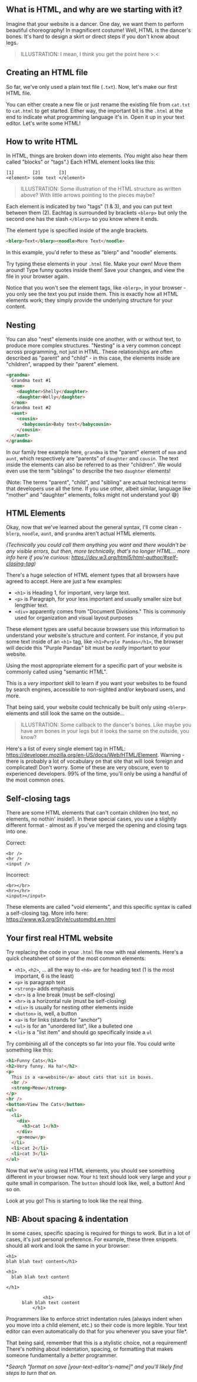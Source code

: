 ## What is HTML, and why are we starting with it?

Imagine that your website is a dancer. One day, we want them to perform beautiful choreography! In magnificent costume! Well, HTML is the dancer's bones. It's hard to design a skirt or direct steps if you don't know about legs.

> ILLUSTRATION: I mean, I think you get the point here >.<

## Creating an HTML file

So far, we've only used a plain text file (`.txt`). Now, let's make our first HTML file.

You can either create a new file or just rename the existing file from `cat.txt` to `cat.html` to get started. Either way, the important bit is the `.html` at the end to indicate what programming language it's in. Open it up in your text editor. Let's write some HTML!

## How to write HTML

In HTML, things are broken down into elements. (You might also hear them called "blocks" or "tags".) Each HTML element looks like this:

```
[1]       [2]       [3]
<element> some text </element>
```

> ILLUSTRATION: Some illustration of the HTML structure as written above? With little arrows pointing to the pieces maybe?

Each element is indicated by two "tags" (1 & 3), and you can put text between them (2). Eachtag is surrounded by brackets `<blerp>` but only the second one has the slash `</blerp>` so you know where it ends.

The element type is specified inside of the angle brackets.

```html
<blerp>Text</blerp><noodle>More Text</noodle>
```

In this example, you'd refer to these as "blerp" and "noodle" elements.

Try typing these elements in your `.html` file. Make your own! Move them around! Type funny quotes inside them! Save your changes, and view the file in your browser again.

Notice that you won't see the element tags, like `<blerp>`, in your browser - you only see the text you put inside them. This is exactly how all HTML elements work; they simply provide the underlying structure for your content.

## Nesting

You can also "nest" elements inside one another, with or without text, to produce more complex structures. "Nesting" is a very common concept across programming, not just in HTML. These relationships are often described as "parent" and "child" - in this case, the elements inside are "children", wrapped by their "parent" element.

```html
<grandma>
  Grandma text #1
  <mom>
    <daughter>Shelly</daughter>
    <daughter>Welly</daughter>
  </mom>
  Grandma text #2
  <aunt>
    <cousin>
      <babycousin>Baby text</babycousin>
    </cousin>
  </aunt>
</grandma>
```

In our family tree example here, `grandma` is the "parent" element of `mom` and `aunt`, which respectively are "parents" of `daughter` and `cousin`. The text inside the elements can also be referred to as their "children". We would even use the term "siblings" to describe the two `daughter` elements!

(Note: The terms "parent", "child", and "sibling" are actual technical terms that developers use all the time. If you use other, albeit similar, language like "mother" and "daughter" elements, folks might not understand you! 😅)

## HTML Elements

Okay, now that we've learned about the general syntax, I'll come clean - `blerp`, `noodle`, `aunt`, and `grandma` aren't actual HTML elements.

_(Technically you could call them anything you want and there wouldn't be any visible errors, but then, more technically, that's no longer HTML... more info here if you're curious: https://dev.w3.org/html5/html-author/#self-closing-tag)_

There's a huge selection of HTML element types that all browsers have agreed to accept. Here are just a few examples:

- `<h1>` is Heading 1, for important, very large text.
- `<p>` is Paragraph, for your less important and usually smaller size but lengthier text.
- `<div>` apparently comes from "Document Divisions." This is commonly used for organization and visual layout purposes

These element types are useful because browsers use this information to understand your website's structure and content. For instance, if you put some text inside of an `<h1>` tag, like `<h1>Purple Pandas</h1>`, the browser will decide this "Purple Pandas" bit must be _really_ important to your website.

Using the most appropriate element for a specific part of your website is commonly called using "semantic HTML".

This is a _very important_ skill to learn if you want your websites to be found by search engines, accessible to non-sighted and/or keyboard users, and more.

That being said, your website could technically be built only using `<blerp>` elements and still look the same on the outside...

> ILLUSTRATION: Some callback to the dancer's bones. Like maybe you have arm bones in your legs but it looks the same on the outside, you know?

Here's a list of every single element tag in HTML: https://developer.mozilla.org/en-US/docs/Web/HTML/Element. Warning - there is probably a lot of vocabulary on that site that will look foreign and complicated! Don't worry. Some of these are very obscure, even to experienced developers. 99% of the time, you'll only be using a handful of the most common ones.

## Self-closing tags

There are some HTML elements that can't contain children (no text, no elements, no nothin' inside!). In these special cases, you use a slightly different format - almost as if you've merged the opening and closing tags into one.

Correct:

```
<br />
<hr />
<input />
```

Incorrect:

```
<br></br>
<hr></hr>
<input></input>
```

These elements are called "void elements", and this specific syntax is called a self-closing tag. More info here: https://www.w3.org/Style/customdtd.en.html

## Your first real HTML website

Try replacing the code in your `.html` file now with real elements. Here's a quick cheatsheet of some of the most common elements:

- `<h1>`, `<h2>`, ... all the way to `<h6>` are for heading text (1 is the most important, 6 is the least)
- `<p>` is paragraph text
- `<strong>` adds emphasis
- `<br>` is a line break (must be self-closing)
- `<hr>` is a horizontal rule (must be self-closing)
- `<div>` is usually for nesting other elements inside
- `<button>` is, well, a button
- `<a>` is for links (stands for "anchor")
- `<ul>` is for an "unordered list", like a bulleted one
- `<li>` is a "list item" and should go specifically inside a `ul`

Try combining all of the concepts so far into your file. You could write something like this:

```html
<h1>Funny Cats</h1>
<h2>Very funny. Ha ha!</h2>
<p>
  This is a <a>website</a> about cats that sit in boxes.
  <br />
  <strong>Meow</strong>
</p>
<hr />
<button>View The Cats</button>
<ul>
  <li>
    <div>
      <h3>cat 1</h3>
    </div>
    <p>meow</p>
  </li>
  <li>cat 2</li>
  <li>cat 3</li>
</ul>
```

Now that we're using real HTML elements, you should see something different in your browser now. Your `h1` text should look very large and your `p` quite small in comparison. The `button` should look like, well, a button! And so on.

Look at you go! This is starting to look like the real thing.

## NB: About spacing & indentation

In some cases, specific spacing is required for things to work. But in a lot of cases, it's just personal preference. For example, these three snippets should all work and look the same in your browser:

```
<h1>
blah blah text content</h1>
```

```
<h1>
  blah blah text content

</h1>
```

```
              <h1>
      blah blah text content
          </h1>
```

Programmers like to enforce strict indentation rules (always indent when you move into a child element, etc.) so their code is more legible. Your text editor can even automatically do that for you whenever you save your file\*.

That being said, remember that this is a stylistic choice, not a requirement! There's nothing about indentation, spacing, or formatting that makes someone fundamentally a _better_ programmer.

\*_Search "format on save [your-text-editor's-name]" and you'll likely find steps to turn that on._
